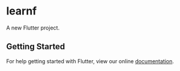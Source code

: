 # learnf

A new Flutter project.

## Getting Started

For help getting started with Flutter, view our online
[documentation](https://flutter.io/).
